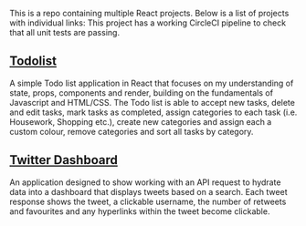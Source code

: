 This is a repo containing multiple React projects. Below is a list of projects with individual links: 
This project has a working CircleCI pipeline to check that all unit tests are passing.
## [Todolist](https://github.com/stelisevil/react-project/tree/master/src/projects/TodoList)
A simple Todo list application in React that focuses on my understanding of state, props, components and render, building on the fundamentals of Javascript and HTML/CSS. 
The Todo list is able to accept new tasks, delete and edit tasks, mark tasks as completed, assign categories to each task (i.e. Housework, Shopping etc.), create new categories and assign each a custom colour, remove categories and sort all tasks by category.
## [Twitter Dashboard](https://github.com/stelisevil/react-project/tree/master/src/projects/TwitterDashboard)
An application designed to show working with an API request to hydrate data into a dashboard that displays tweets based on a search. 
Each tweet response shows the tweet, a clickable username, the number of retweets and favourites and any hyperlinks within the tweet become clickable.
